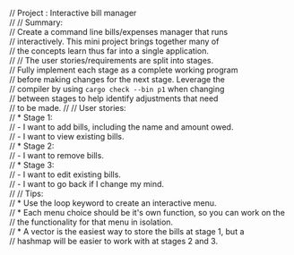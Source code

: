 // Project : Interactive bill manager <br />
//
// Summary:<br />
//   Create a command line bills/expenses manager that runs<br />
//   interactively. This mini project brings together many of<br />
//   the concepts learn thus far into a single application.<br />
//
//   The user stories/requirements are split into stages.<br />
//   Fully implement each stage as a complete working program<br />
//   before making changes for the next stage. Leverage the<br />
//   compiler by using `cargo check --bin p1` when changing<br />
//   between stages to help identify adjustments that need<br />
//   to be made.
//
// User stories:<br />
// * Stage 1:<br />
//   - I want to add bills, including the name and amount owed.<br />
//   - I want to view existing bills.<br />
// * Stage 2:<br />
//   - I want to remove bills.<br />
// * Stage 3:<br />
//   - I want to edit existing bills.<br />
//   - I want to go back if I change my mind.<br />
//
// Tips:<br />
// * Use the loop keyword to create an interactive menu.<br />
// * Each menu choice should be it's own function, so you can work on the<br />
//   the functionality for that menu in isolation.<br />
// * A vector is the easiest way to store the bills at stage 1, but a<br />
//   hashmap will be easier to work with at stages 2 and 3.<br />